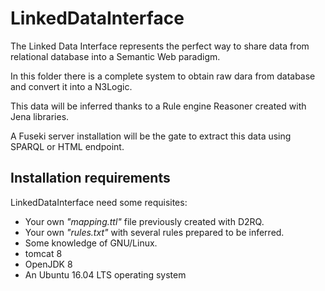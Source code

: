 LinkedDataInterface
====================

The Linked Data Interface represents the perfect way to share data from relational database
into a Semantic Web paradigm.

In this folder there is a complete system to obtain raw dara from database and convert it into a
N3Logic.

This data will be inferred thanks to a Rule engine Reasoner created with Jena libraries.

A Fuseki server installation will be the gate to extract this data using SPARQL or HTML endpoint.



Installation requirements
--------------------------

LinkedDataInterface need some requisites:

* Your own *"mapping.ttl"* file previously created with D2RQ.
* Your own *"rules.txt"* with several rules prepared to be inferred.
* Some knowledge of GNU/Linux.
* tomcat 8
* OpenJDK 8
* An Ubuntu 16.04 LTS operating system
